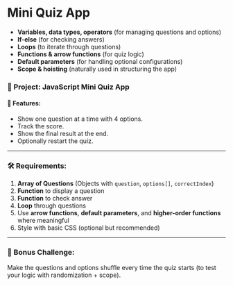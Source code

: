 # Mini Quiz App

- **Variables, data types, operators** (for managing questions and options)
- **If-else** (for checking answers)
- **Loops** (to iterate through questions)
- **Functions & arrow functions** (for quiz logic)
- **Default parameters** (for handling optional configurations)
- **Scope & hoisting** (naturally used in structuring the app)



### 🔧 Project: JavaScript Mini Quiz App

#### 🧠 Features:
- Show one question at a time with 4 options.
- Track the score.
- Show the final result at the end.
- Optionally restart the quiz.

---

### 🛠️ Requirements:

1. **Array of Questions** (Objects with `question`, `options[]`, `correctIndex`)
2. **Function** to display a question
3. **Function** to check answer
4. **Loop** through questions
5. Use **arrow functions**, **default parameters**, and **higher-order functions** where meaningful
6. Style with basic CSS (optional but recommended)

---

### 📝 Bonus Challenge:
Make the questions and options shuffle every time the quiz starts (to test your logic with randomization + scope).
